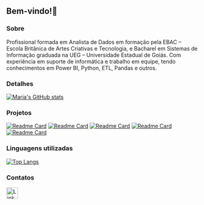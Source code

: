 ## Bem-vindo!👋

### Sobre
Profissional formada em Analista de Dados em formação pela EBAC – Escola Britânica de Artes Criativas e Tecnologia, 
e Bacharel em Sistemas de Informação graduada na UEG – Universidade Estadual de Goiás. Com experiência em suporte de 
informática e trabalho em equipe, tendo conhecimentos em Power BI, Python, ETL, Pandas e outros.

### Detalhes
[![Maria's GitHub stats](https://github-readme-stats.vercel.app/api?username=mariaefoliveira&show_icons=true&theme=dark)](https://github.com/anuraghazra/github-readme-stats)

### Projetos
[![Readme Card](https://github-readme-stats.vercel.app/api/pin/?username=mariaefoliveira&repo=Projeto-SQL-EBAC-Analise-de-Credito&theme=dark)](https://github.com/mariaefoliveira/Projeto-SQL-EBAC-Analise-de-Credito)
[![Readme Card](https://github-readme-stats.vercel.app/api/pin/?username=mariaefoliveira&repo=Projeto-Ebac-Analise-telegram-usando-AWS&theme=dark)](https://github.com/anuraghazra/github-readme-stats)
[![Readme Card](https://github-readme-stats.vercel.app/api/pin/?username=mariaefoliveira&repo=Tratamento-de-erros-Ebac&theme=dark)](https://github.com/anuraghazra/github-readme-stats)
[![Readme Card](https://github-readme-stats.vercel.app/api/pin/?username=mariaefoliveira&repo=Scripting-Ebac&theme=dark)](https://github.com/anuraghazra/github-readme-stats)
[![Readme Card](https://github-readme-stats.vercel.app/api/pin/?username=mariaefoliveira&repo=Analise-Exploratoria-Ebac&theme=dark)](https://github.com/anuraghazra/github-readme-stats)

### Linguagens utilizadas 
[![Top Langs](https://github-readme-stats.vercel.app/api/top-langs/?username=mariaefoliveira&layout=compact)](https://github.com/anuraghazra/github-readme-stats)

### Contatos
[<img src='https://img.shields.io/badge/LinkedIn-007785?style=for-the-badge&logo=linkedin&logoColor=white' alt='Linkedin' height='30'>](https://www.linkedin.com/in/maria-eduarda-falcao-de-oliveira/)

